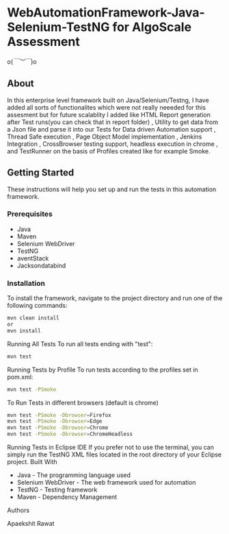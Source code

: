 
# WebAutomationFramework-Java-Selenium-TestNG for AlgoScale Assessment

o(*￣︶￣*)o
## About 
In this enterprise level framework built on Java/Selenium/Testng, I have added all sorts of functionalites which were not really neeeded for this assesment but for future scalablity I added like HTML Report generation after Test runs(you can check that in report folder) , Utility to get data from a Json file and parse it into our Tests for Data driven Automation support , Thread Safe execution , Page Object Model implementation , Jenkins Integration , CrossBrowser testing support, headless execution in chrome , and TestRunner on the basis of Profiles created like for example Smoke.


## Getting Started

These instructions will help you set up and run the tests in this automation framework.

### Prerequisites

- Java
- Maven
- Selenium WebDriver
- TestNG
- aventStack
- Jacksondatabind
  
### Installation

To install the framework, navigate to the project directory and run one of the following commands:

```bash
mvn clean install
or
mvn install
```
Running All Tests
To run all tests ending with "test":
```bash
mvn test
```
Running Tests by Profile
To run tests according to the profiles set in pom.xml:
```bash
mvn test -PSmoke
```
To Run Tests in different browsers (default is chrome)
```bash
mvn test -PSmoke -Dbrowser=Firefox
mvn test -PSmoke -Dbrowser=Edge
mvn test -PSmoke -Dbrowser=Chrome
mvn test -PSmoke -Dbrowser=ChromeHeadless
```
Running Tests in Eclipse IDE
If you prefer not to use the terminal, you can simply run the TestNG XML files located in the root directory of your Eclipse project.
Built With

- Java - The programming language used
- Selenium WebDriver - The web framework used for automation
- TestNG - Testing framework
- Maven - Dependency Management

Authors

Apaekshit Rawat




